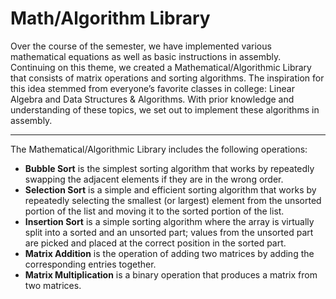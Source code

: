 # Math/Algorithm Library

Over the course of the semester, we have implemented various mathematical equations as well as basic instructions in assembly. Continuing on this theme, we created a Mathematical/Algorithmic Library that consists of matrix operations and sorting algorithms. The inspiration for this idea stemmed from everyone’s favorite classes in college: Linear Algebra and Data Structures & Algorithms. With prior knowledge and understanding of these topics, we set out to implement these algorithms in assembly.

---

The Mathematical/Algorithmic Library includes the following operations:
- **Bubble Sort** is the simplest sorting algorithm that works by repeatedly swapping the adjacent elements if they are in the wrong order.
- **Selection Sort** is a simple and efficient sorting algorithm that works by repeatedly selecting the smallest (or largest) element from the unsorted portion of the list and moving it to the sorted portion of the list.
- **Insertion Sort** is a simple sorting algorithm where the array is virtually split into a sorted and an unsorted part; values from the unsorted part are picked and placed at the correct position in the sorted part.
- **Matrix Addition** is the operation of adding two matrices by adding the corresponding entries together.
- **Matrix Multiplication** is a binary operation that produces a matrix from two matrices.
